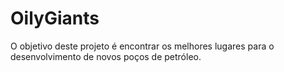 # OilyGiants
O objetivo deste projeto é encontrar os melhores lugares para o desenvolvimento de novos poços de petróleo.
